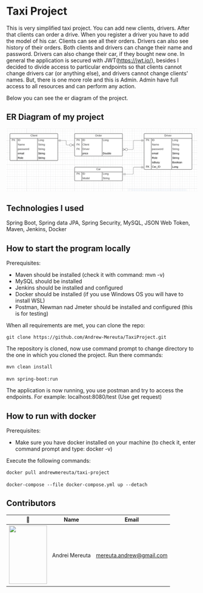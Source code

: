 # Taxi Project
This is very simplified taxi project. You can add new clients, drivers. After that clients can order a drive. 
When you register a driver you have to add the model of his car. Clients can see all their orders. Drivers can
also see history of their orders. Both clients and drivers can change their name and password. Drivers can also
change their car, if they bought new one. In general the application is secured with JWT(https://jwt.io/), besides 
I decided to divide access to particular endpoints so that clients cannot change drivers car (or anything else),
and drivers cannot change clients' names. But, there is one more role and this is Admin. Admin have full access
to all resources and can perform any action.

Below you can see the er diagram of the project.  

## ER Diagram of my project
![ER-Diaqram](ER-Taxi-Project.png)

## Technologies I used

Spring Boot, Spring data JPA, Spring Security, MySQL, JSON Web Token, Maven, Jenkins, Docker

## How to start the program locally

Prerequisites:

* Maven should be installed (check it with command: mvn -v)
* MySQL should be installed 
* Jenkins should be installed and configured
* Docker should be installed (if you use Windows OS you will have to install WSL)
* Postman, Newman nad Jmeter should be installed and configured (this is for testing)

When all requirements are met, you can clone the repo:

```shell
git clone https://github.com/Andrew-Mereuta/TaxiProject.git
```

The repository is cloned, now use command prompt to change directory to the one in which you cloned 
the project. Run there commands:

```shell
mvn clean install

mvn spring-boot:run
```

The application is now running, you use postman and try to access the endpoints. For example:
localhost:8080/test (Use get request)


## How to run with docker

Prerequisites: 
- Make sure you have docker installed on your machine (to check it, enter command prompt and type: docker -v)

Execute the following commands:

```shell
docker pull andrewmereuta/taxi-project

docker-compose --file docker-compose.yml up --detach
```






## Contributors
| 📸 | Name | Email |
|---|---|---|
| <img src="https://cdn.discordapp.com/attachments/812702649295437824/826515958239330344/1617127142670.jpg" width="100" height="154" /> | Andrei Mereuta | mereuta.andrew@gmail.com |